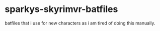 # sparkys-skyrimvr-batfiles
batfiles that i use for new characters as i am tired of doing this manually. 
